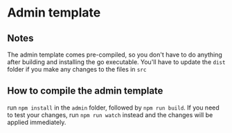 # Admin template

## Notes

The admin template comes pre-compiled, so you don't have to do anything after building and installing the go executable.
You'll have to update the `dist` folder if you make any changes to the files in `src`

## How to compile the admin template

run `npm install` in the `admin` folder, followed by `npm run build`.
If you need to test your changes, run `npm run watch` instead and the changes will be applied immediately.

